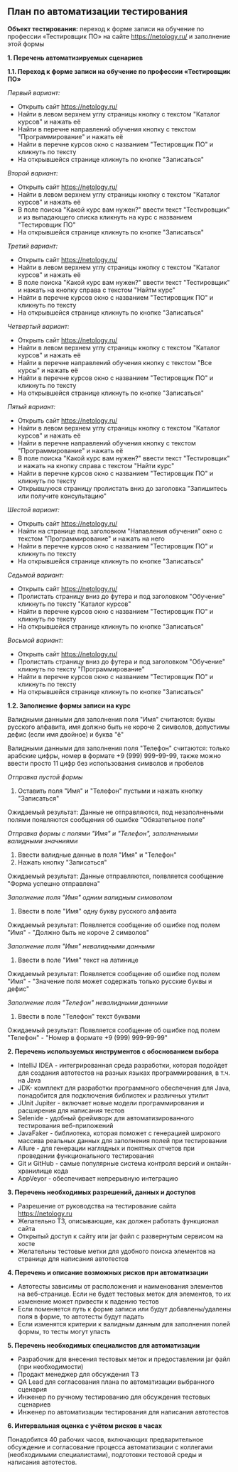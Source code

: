 ## План по автоматизации тестирования

**Объект тестирования:** переход к форме записи на обучение по профессии «Тестировщик ПО» на сайте https://netology.ru/ и заполнение этой формы

**1. Перечень автоматизируемых сценариев**

**1.1. Переход к форме записи на обучение по профессии «Тестировщик ПО»**

*Первый вариант:* 

* Открыть сайт https://netology.ru/
* Найти в левом верхнем углу страницы кнопку с текстом "Каталог курсов" и нажать её
* Найти в перечне направлений обучения кнопку с текстом "Программирование" и нажать её
* Найти в перечне курсов окно с названием "Тестировщик ПО" и кликнуть по тексту
* На открывшейся странице кликнуть по кнопке "Записаться"

*Второй вариант:* 

* Открыть сайт https://netology.ru/
* Найти в левом верхнем углу страницы кнопку с текстом "Каталог курсов" и нажать её
* В поле поиска "Какой курс вам нужен?" ввести текст "Тестировщик" и из выпадающего списка кликнуть на курс с названием "Тестировщик ПО"
* На открывшейся странице кликнуть по кнопке "Записаться"

*Третий вариант:*

* Открыть сайт https://netology.ru/
* Найти в левом верхнем углу страницы кнопку с текстом "Каталог курсов" и нажать её
* В поле поиска "Какой курс вам нужен?" ввести текст "Тестировщик" и нажать на кнопку справа с текстом "Найтм курс"
* Найти в перечне курсов окно с названием "Тестировщик ПО" и кликнуть по тексту
* На открывшейся странице кликнуть по кнопке "Записаться"

*Четвертый вариант:*

* Открыть сайт https://netology.ru/
* Найти в левом верхнем углу страницы кнопку с текстом "Каталог курсов" и нажать её
* Найти в перечне направлений обучения кнопку с текстом "Все курсы" и нажать её
* Найти в перечне курсов окно с названием "Тестировщик ПО" и кликнуть по тексту
* На открывшейся странице кликнуть по кнопке "Записаться"

*Пятый вариант:*

* Открыть сайт https://netology.ru/
* Найти в левом верхнем углу страницы кнопку с текстом "Каталог курсов" и нажать её
* Найти в перечне направлений обучения кнопку с текстом "Программирование" и нажать её
* В поле поиска "Какой курс вам нужен?" ввести текст "Тестировщик" и нажать на кнопку справа с текстом "Найти курс"
* Найти в перечне курсов окно с названием "Тестировщик ПО" и кликнуть по тексту
* Открывшуюся страницу пролистать вниз до заголовка "Запишитесь или получите консультацию"

*Шестой вариант:*

* Открыть сайт https://netology.ru/
* Найти на странице под заголовком "Напавления обучения" окно с текстом "Программирование" и нажать на него
* Найти в перечне курсов окно с названием "Тестировщик ПО" и кликнуть по тексту
* На открывшейся странице кликнуть по кнопке "Записаться"

*Седьмой вариант:*

* Открыть сайт https://netology.ru/
* Пролистать страницу вниз до футера и под заголовком "Обучение" кликнуть по тексту "Каталог курсов"
* Найти в перечне курсов окно с названием "Тестировщик ПО" и кликнуть по тексту
* На открывшейся странице кликнуть по кнопке "Записаться"

*Восьмой вариант:*

* Открыть сайт https://netology.ru/
* Пролистать страницу вниз до футера и под заголовком "Обучение" кликнуть по тексту "Программирование"
* Найти в перечне курсов окно с названием "Тестировщик ПО" и кликнуть по тексту
* На открывшейся странице кликнуть по кнопке "Записаться"

**1.2. Заполнение формы записи на курс**

Валидными данными для заполнения поля "Имя" считаются: буквы русского алфавита, имя должно быть не короче 2 символов, допустимы дефис (если имя двойное) и буква "ё"

Валидными данными для заполнения поля "Телефон" считаются: только арабские цифры, номер в формате +9 (999) 999-99-99, также можно ввести просто 11 цифр без использования символов и пробелов

*Отправка пустой формы*

1. Оставить поля "Имя" и "Телефон" пустыми и нажать кнопку "Записаться" 

Ожидаемый результат: Данные не отправляются, под незаполнеными полями появляются сообщения об ошибке "Обязательное поле"

*Отправка формы с полями "Имя" и "Телефон", заполненными валидными значниями*

1. Ввести валидные данные в поля "Имя" и "Телефон"
2. Нажать кнопку "Записаться" 

Ожидаемый результат: Данные отправляются, появляется сообщение "Форма успешно отправлена"

*Заполнение поля "Имя" одним валидным симоволом*

1. Ввести в поле "Имя" одну букву русского алфавита

Ожидаемый результат: Появляется сообщение об ошибке под полем "Имя" - "Должно быть не короче 2 символов"

*Заполнение поля "Имя" невалидными данными*

1. Ввести в поле "Имя" текст на латинице

Ожидаемый результат: Появляется сообщение об ошибке под полем "Имя" - "Значение поля может содержать только русские буквы и дефис"

*Заполнение поля "Телефон" невалидными данными*

1. Ввести в поле "Телефон" текст буквами

Ожидаемый результат: Появляется сообщение об ошибке под полем "Телефон" - "Номер в формате +9 (999) 999-99-99"


**2. Перечень используемых инструментов с обоснованием выбора**

* IntelliJ IDEA - интегрированная среда разработки, которая подойдет для создания автотестов на разных языках программирования, в т.ч. на Java
* JDK- комплект для разработки программного обеспечения для Java, понадобится для подключения библиотек и различных утилит
* JUnit Jupiter - включает новые модели программирования и расширения для написания тестов
* Selenide - удобный фреймворк для автоматизированного тестирования веб-приложений
* JavaFaker - библиотека, которая поможет с генерацией широкого массива реальных данных для заполнения полей при тестировании
* Allure - для генерации наглядных и понятных отчетов при проведении функционального тестирования
* Git и GitHub - cамые популярные система контроля версий и онлайн-хранилище кода
* AppVeyor - обеспечивает непрерывную интеграцию

**3. Перечень необходимых разрешений, данных и доступов**

* Разрешение от руководства на тестирование сайта https://netology.ru
* Желательно ТЗ, описывающие, как должен работать функционал сайта
* Открытый доступ к сайту или jar файл с развернутым сервисом на хосте
* Желательны тестовые метки для удобного поиска элементов на странице для написания автотестов

**4. Перечень и описание возможных рисков при автоматизации**

* Автотесты зависимы от расположения и наименования элементов на веб-странице. Если не будет тестовых меток для элементов, то их изменение может привести к падению тестов
* Если поменяется путь к форме записи или будут добавлены/удалены поля в форме, то автотесты будут падать
* Если изменятся критерии к валидным данным для заполнения полей формы, то тесты могут упасть

**5. Перечень необходимых специалистов для автоматизации**

* Разрабочик для внесения тестовых меток и предоставлении jar файл (при необходимости)
* Продакт менеджер для обсуждения ТЗ
* QA Lead для согласования плана по автоматизации выбранного сценария
* Инженер по ручному тестированию для обсуждения тестовых сценариев
* Инженер по автоматизации тестирования для написания автотестов

**6. Интервальная оценка с учётом рисков в часах**

Понадобится 40 рабочих часов, включающих предварительное обсуждение и согласование процесса автоматизации с коллегами (необходимыми специалистами), подготовки тестовой среды и написания автотестов. 




